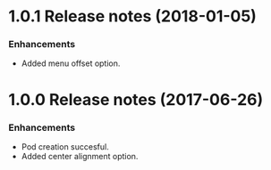<!-- x.x.x Release notes (xxxx-xx-xx) 
================================

### Breaking changes
* None.

### Enhancements
* None.

### Bugfixes
* None. -->

1.0.1 Release notes (2018-01-05)
================================

### Enhancements
* Added menu offset option.


1.0.0 Release notes (2017-06-26) 
================================

### Enhancements
* Pod creation succesful.
* Added center alignment option.
